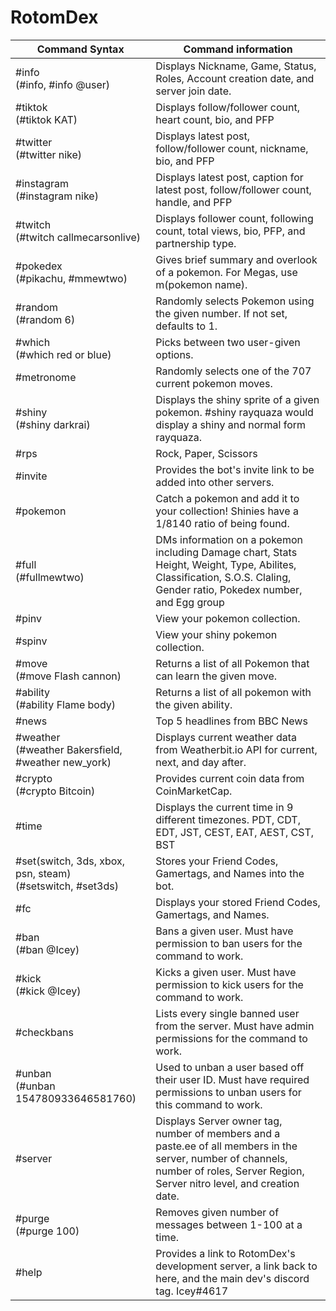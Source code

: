 # RotomDex

| Command Syntax | Command information |
| -------- | -------- |
| #info<br/> (#info, #info @user)   | Displays Nickname, Game, Status, Roles, Account creation date, and server join date.   |
| #tiktok<br/> (#tiktok KAT) | Displays follow/follower count, heart count, bio, and PFP  |
| #twitter<br/> (#twitter nike) | Displays latest post, follow/follower count, nickname, bio, and PFP  |
| #instagram<br/> (#instagram nike) | Displays latest post, caption for latest post, follow/follower count, handle, and PFP  |
| #twitch<br/> (#twitch callmecarsonlive)  | Displays follower count, following count, total views, bio, PFP, and partnership type.  |
| #pokedex<br/> (#pikachu, #mmewtwo) | Gives brief summary and overlook of a pokemon. For Megas, use m(pokemon name). 
| #random<br/> (#random 6)  | Randomly selects Pokemon using the given number. If not set, defaults to 1.   |
| #which<br/> (#which red or blue)  | Picks between two user-given options.    |
| #metronome   | Randomly selects one of the 707 current pokemon moves.   |
| #shiny<br/> (#shiny darkrai)   | Displays the shiny sprite of a given pokemon. #shiny rayquaza would display a shiny and normal form rayquaza.   |
| #rps   | Rock, Paper, Scissors   |
| #invite   | Provides the bot's invite link to be added into other servers.   |
| #pokemon   | Catch a pokemon and add it to your collection! Shinies have a 1/8140 ratio of being found.   |
| #full<br/> (#fullmewtwo) | DMs information on a pokemon including Damage chart, Stats Height, Weight, Type, Abilites, Classification, S.O.S. Claling, Gender ratio, Pokedex number, and Egg group |
| #pinv   | View your pokemon collection.   |
| #spinv  | View your shiny pokemon collection. |
| #move<br/> (#move Flash cannon) | Returns a list of all Pokemon that can learn the given move. |
| #ability<br/> (#ability Flame body) | Returns a list of all pokemon with the given ability.  |
| #news   | Top 5 headlines from BBC News   |
| #weather<br/> (#weather Bakersfield, #weather new_york)  | Displays current weather data from Weatherbit.io API for current, next, and day after.  |
| #crypto<br/> (#crypto Bitcoin)  | Provides current coin data from CoinMarketCap.   |
| #time   | Displays the current time in 9 different timezones. PDT, CDT, EDT, JST, CEST, EAT, AEST, CST, BST   |
| #set(switch, 3ds, xbox, psn, steam)<br/> (#setswitch, #set3ds)   | Stores your Friend Codes, Gamertags, and Names into the bot.  |
| #fc   | Displays your stored Friend Codes, Gamertags, and Names.   |
| #ban<br/> (#ban @Icey)  | Bans a given user. Must have permission to ban users for the command to work.  |
| #kick<br/> (#kick @Icey)  | Kicks a given user. Must have permission to kick users for the command to work.  |
| #checkbans   | Lists every single banned user from the server. Must have admin permissions for the command to work.   |
| #unban<br/> (#unban 154780933646581760)  |  Used to unban a user based off their user ID. Must have required permissions to unban users for this command to work.   |
| #server   | Displays Server owner tag, number of members and a paste.ee of all members in the server, number of channels, number of roles, Server Region, Server nitro level, and creation date.   |
| #purge<br/> (#purge 100)  | Removes given number of messages between 1-100 at a time.  |
| #help   | Provides a link to RotomDex's development server, a link back to here, and the main dev's discord tag. Icey#4617    |
